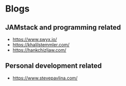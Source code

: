# Blogs

## JAMstack and programming related
- https://www.swyx.io/
- https://khalilstemmler.com/
- https://hankchizljaw.com/

## Personal development related
- https://www.stevepavlina.com/
